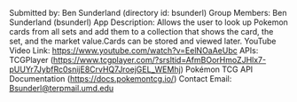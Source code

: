  Submitted by: Ben Sunderland (directory id: bsunderl)
        Group Members: Ben Sunderland (bsunderl)
        App Description: Allows the user to look up Pokemon cards from all sets and add them to a collection that shows the card, the set, and the market value.Cards can be stored and viewed later.
        YouTube Video Link: https://www.youtube.com/watch?v=EelNOaAeUbc
        APIs: TCGPlayer (https://www.tcgplayer.com/?srsltid=AfmBOorHmoZJHlx7-pUUYr7JybfRc0snijE8CrvHQ7JroejGEL_WEMhj) Pokémon TCG API Documentation (https://docs.pokemontcg.io/)
        Contact Email:  Bsunderl@terpmail.umd.edu
